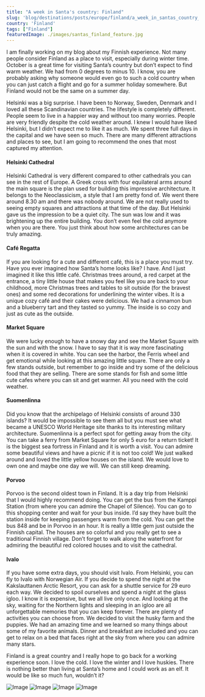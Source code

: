 ```yaml
---
title: "A week in Santa's country: Finland"
slug: 'blog/destinations/posts/europe/finland/a_week_in_santas_country__finland/'
country: 'Finland'
tags: ["Finland"]
featuredImage: ./images/santas_finland_feature.jpg
---
```


<div class='post-text'>

I am finally working on my blog about my Finnish experience. Not many people consider Finland as a place to visit, especially during winter time. October is a great time for visiting Santa’s country but don’t expect to find warm weather. We had from 0 degrees to minus 10. I know, you are probably asking why someone would even go to such a cold country when you can just catch a flight and go for a summer holiday somewhere. But Finland would not be the same on a summer day.

Helsinki was a big surprise. I have been to Norway, Sweden, Denmark and I loved all these Scandinavian countries. The lifestyle is completely different. People seem to live in a happier way and without too many worries. People are very friendly despite the cold weather around. I knew I would have liked Helsinki, but I didn’t expect me to like it as much. We spent three full days in the capital and we have seen so much. There are many different attractions and places to see, but I am going to recommend the ones that most captured my attention.

#### Helsinki Cathedral

Helsinki Cathedral is very different compared to other cathedrals you can see in the rest of Europe. A Greek cross with four equilateral arms around the main square is the plan used for building this impressive architecture. It belongs to the Neoclassicism, a style that I am pretty fond of. We went there around 8.30 am and there was nobody around. We are not really used to seeing empty squares and attractions at that time of the day. But Helsinki gave us the impression to be a quiet city. The sun was low and it was brightening up the entire building. You don’t even feel the cold anymore when you are there. You just think about how some architectures can be truly amazing.

#### Café Regatta

If you are looking for a cute and different café, this is a place you must try. Have you ever imagined how Santa’s home looks like? I have. And I just imagined it like this little café. Christmas trees around, a red carpet at the entrance, a tiny little house that makes you feel like you are back to your childhood, more Christmas trees and tables to sit outside (for the bravest ones) and some red decorations for underlining the winter vibes. It is a unique cozy café and their cakes were delicious. We had a cinnamon bun and a blueberry tart and they tasted so yummy. The inside is so cozy and just as cute as the outside.

#### Market Square

We were lucky enough to have a snowy day and see the Market Square with the sun and with the snow. I have to say that it is way more fascinating when it is covered in white. You can see the harbor, the Ferris wheel and get emotional while looking at this amazing little square. There are only a few stands outside, but remember to go inside and try some of the delicious food that they are selling. There are some stands for fish and some little cute cafes where you can sit and get warmer. All you need with the cold weather.

#### Suomenlinna

Did you know that the archipelago of Helsinki consists of around 330 islands? It would be impossible to see them all but you must see what became a UNESCO World Heritage site thanks to its interesting military architecture. Suomenlinna is a perfect spot for getting away from the city. You can take a ferry from Market Square for only 5 euro for a return ticket! It is the biggest sea fortress in Finland and it is worth a visit. You can admire some beautiful views and have a picnic if it is not too cold! We just walked around and loved the little yellow houses on the island. We would love to own one and maybe one day we will. We can still keep dreaming.

#### Porvoo

Porvoo is the second oldest town in Finland. It is a day trip from Helsinki that I would highly recommend doing. You can get the bus from the Kamppi Station (from where you can admire the Chapel of Silence). You can go to this shopping center and wait for your bus inside. I’d say they have built the station inside for keeping passengers warm from the cold. You can get the bus 848 and be in Porvoo in an hour. It is really a little gem just outside the Finnish capital. The houses are so colorful and you really get to see a traditional Finnish village. Don’t forget to walk along the waterfront for admiring the beautiful red colored houses and to visit the cathedral.

#### Ivalo

If you have some extra days, you should visit Ivalo. From Helsinki, you can fly to Ivalo with Norwegian Air. If you decide to spend the night at the Kakslauttanen Arctic Resort, you can ask for a shuttle service for 29 euro each way. We decided to spoil ourselves and spend a night at the glass igloo. I know it is expensive, but we all live only once. And looking at the sky, waiting for the Northern lights and sleeping in an igloo are all unforgettable memories that you can keep forever. There are plenty of activities you can choose from. We decided to visit the husky farm and the puppies. We had an amazing time and we learned so many things about some of my favorite animals. Dinner and breakfast are included and you can get to relax on a bed that faces right at the sky from where you can admire many stars.

Finland is a great country and I really hope to go back for a working experience soon. I love the cold. I love the winter and I love huskies. There is nothing better than living at Santa’s home and I could work as an elf. It would be like so much fun, wouldn’t it?

</div>

<div class='post-images'>

![Image](./images/santas_finland_01.jpg)
![Image](./images/santas_finland_02.jpg)
![Image](./images/santas_finland_03.jpg)
![Image](./images/santas_finland_04.jpg)

</div>
